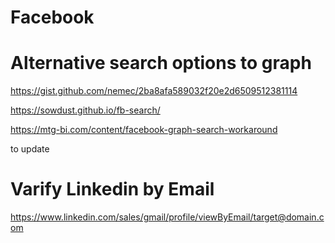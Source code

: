 # Facebook 

# Alternative search options to graph 

https://gist.github.com/nemec/2ba8afa589032f20e2d6509512381114 

https://sowdust.github.io/fb-search/ 

https://mtg-bi.com/content/facebook-graph-search-workaround 


to update 


# Varify Linkedin by Email 

https://www.linkedin.com/sales/gmail/profile/viewByEmail/target@domain.com
